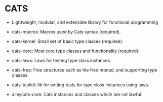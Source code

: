 # CATS

- Lightweight, modular, and extensible library for functional programming

- cats-macros: Macros used by Cats syntax (required).
- cats-kernel: Small set of basic type classes (required).
- cats-core: Most core type classes and functionality (required).
- cats-laws: Laws for testing type class instances.
- cats-free: Free structures such as the free monad, and supporting type classes.
- cats-testkit: lib for writing tests for type class instances using laws.
- alleycats-core: Cats instances and classes which are not lawful.


